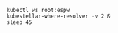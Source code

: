 <!--where-resolver-process-start-start-->
```shell
kubectl ws root:espw
kubestellar-where-resolver -v 2 &
sleep 45
```
<!--where-resolver-process-start-end-->
